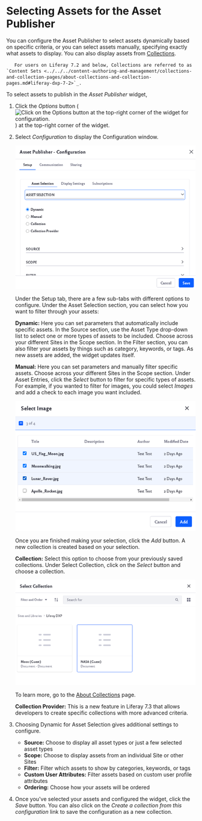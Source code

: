 # Selecting Assets for the Asset Publisher

You can configure the Asset Publisher to select assets dynamically based on specific criteria, or you can select assets manually, specifying exactly what assets to display. You can also display assets from [Collections](../../../content-authoring-and-management/collections-and-collection-pages/about-collections-and-collection-pages.md).

```note::
   For users on Liferay 7.2 and below, Collections are referred to as `Content Sets <../../../content-authoring-and-management/collections-and-collection-pages/about-collections-and-collection-pages.md#liferay-dxp-7-2>`_.
```

To select assets to publish in the *Asset Publisher* widget,

1. Click the *Options* button (![Click on the Options button at the top-right corner of the widget for configuration.](../../../images/icon-options.png)) at the top-right corner of the widget.

1. Select *Configuration* to display the Configuration window.

    ![The configuration window has four different tabs.](selecting-assets-for-the-asset-publisher/images/02.png)

    Under the Setup tab, there are a few sub-tabs with different options to configure. Under the Asset Selection section, you can select how you want to filter through your assets:

    **Dynamic:** Here you can set parameters that automatically include specific assets. In the Source section, use the Asset Type drop-down list to select one or more types of assets to be included. Choose across your different Sites in the Scope section. In the Filter section, you can also filter your assets by things such as category, keywords, or tags. As new assets are added, the widget updates itself.

    **Manual:** Here you can set parameters and manually filter specific assets. Choose across your different Sites in the Scope section. Under Asset Entries, click the *Select* button to filter for specific types of assets. For example, if you wanted to filter for images, you could select *Images* and add a check to each image you want included.

    ![Here is an example of filtering for images and manually selecting items](selecting-assets-for-the-asset-publisher/images/03.png)

    Once you are finished making your selection, click the *Add* button. A new collection is created based on your selection.

    **Collection:** Select this option to choose from your previously saved collections. Under Select Collection, click on the *Select* button and choose a collection.

    ![Click Select and choose from your saved selections.](selecting-assets-for-the-asset-publisher/images/04.png)

    To learn more, go to the [About Collections](../../../content-authoring-and-management/collections-and-collection-pages/about-collections-and-collection-pages.md) page.

    **Collection Provider:** This is a new feature in Liferay 7.3 that allows developers to create specific collections with more advanced criteria. 

1. Choosing Dynamic for Asset Selection gives additional settings to configure.

    * **Source:** Choose to display all asset types or just a few selected asset types
    * **Scope:** Choose to display assets from an individual Site or other Sites
    * **Filter:** Filter which assets to show by categories, keywords, or tags
    * **Custom User Attributes:**  Filter assets based on custom user profile attributes
    * **Ordering:** Choose how your assets will be ordered

1. Once you've selected your assets and configured the widget, click the *Save* button. You can also click on the *Create a collection from this configuration* link to save the configuration as a new collection.
